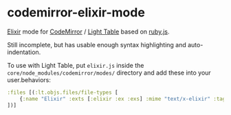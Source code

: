 codemirror-elixir-mode
======================

[Elixir](http://elixir-lang.org) mode for [CodeMirror](http://codemirror.net) / [Light Table](http://www.lighttable.com) based on [ruby.js](https://github.com/marijnh/CodeMirror/blob/master/mode/ruby/ruby.js).

Still incomplete, but has usable enough syntax highlighting and auto-indentation.

To use with Light Table, put ```elixir.js``` inside the ```core/node_modules/codemirror/modes/``` directory and add these into your user.behaviors:

```clojure
:files [(:lt.objs.files/file-types [
    {:name "Elixir" :exts [:elixir :ex :exs] :mime "text/x-elixir" :tags [:editor.elixir]}
])]
```
